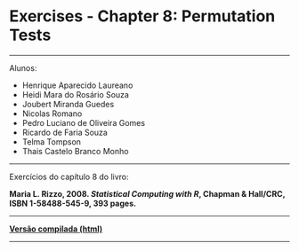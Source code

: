 # Exercises - Chapter 8: Permutation Tests

***

Alunos:

* Henrique Aparecido Laureano
* Heidi Mara do Rosário Souza
* Joubert Miranda Guedes
* Nicolas Romano
* Pedro Luciano de Oliveira Gomes
* Ricardo de Faria Souza
* Telma Tompson
* Thais Castelo Branco Monho

***

Exercícios do capítulo 8 do livro:

**Maria L. Rizzo, 2008. *Statistical Computing with R*, Chapman &
  Hall/CRC, ISBN 1-58488-545-9, 393 pages.**

***

[**Versão compilada (html)**]()

***
